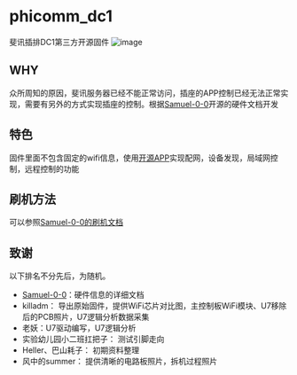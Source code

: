 # phicomm_dc1
斐讯插排DC1第三方开源固件
![image](https://github.com/Samuel-0-0/dc1-esphome-home-assistant/blob/master/image/%E4%BA%A7%E5%93%81%E5%9B%BE2.jpg?raw=true)
## WHY
众所周知的原因，斐讯服务器已经不能正常访问，插座的APP控制已经无法正常实现，需要有另外的方式实现插座的控制。根据[Samuel-0-0](https://github.com/Samuel-0-0/phicomm_dc1-esphome)开源的硬件文档开发
## 特色 
固件里面不包含固定的wifi信息，使用[开源APP](https://github.com/nat-cloud/android-explorer)实现配网，设备发现，局域网控制，远程控制的功能 
## 刷机方法
可以参照[Samuel-0-0的刷机文档](https://github.com/Samuel-0-0/phicomm_dc1-esphome/tree/master/cookbook)
## 致谢
以下排名不分先后，为随机。
- [Samuel-0-0](https://github.com/Samuel-0-0/phicomm_dc1-esphome)：硬件信息的详细文档
- killadm：  导出原始固件，提供WiFi芯片对比图，主控制板WiFi模块、U7移除后的PCB照片，U7逻辑分析数据采集
- 老妖：U7驱动编写，U7逻辑分析
- 实验幼儿园小二班扛把子：  测试引脚走向
- Heller、巴山耗子： 初期资料整理
- 风中的summer： 提供清晰的电路板照片，拆机过程照片

